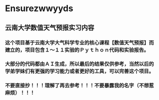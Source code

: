 # Ensurezwwyyds        
## 云南大学数值天气预报实习内容

### 这个项目基于云南大学大气科学专业的核心课程【数值天气预报】而建立的，项目包含１～１１实验的Ｐｙｔｈｏｎ代码和实验报告。

### 大部分的代码都由ＡＩ生成，所以最后的结果仅供参考，当然以后的学弟学妹们有更强的学习能力或者更好的工具，可以完善这个项目。

### 不要直接抄！！！理解了再去参考！！！不要暴露我的名字（不想惹麻烦）！！！
